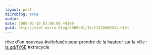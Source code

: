```yaml
---
layout: post
microblog: true
audio: 
date: 2009-01-15 01:00:00 +0100
guid: http://xtof.micro.blog/2009/01/15/t1120669831.html
---
```

rêve d'un nouveau #vélofusée pour prendre de la hauteur sur la ville  :  [is.gd/fY6E](http://is.gd/fY6E) #xtracycle
